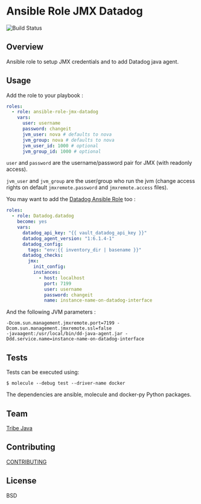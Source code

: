 # Ansible Role JMX Datadog

![Build Status](https://travis-ci.org/peopledoc/ansible-role-jmx-datadog.svg?branch=master)

Overview
--------
Ansible role to setup JMX credentials and to add Datadog java agent.

Usage
-----

Add the role to your playbook :

```yaml
roles:
  - role: ansible-role-jmx-datadog
    vars:
      user: username
      password: changeit
      jvm_user: nova # defaults to nova
      jvm_group: nova # defaults to nova
      jvm_user_id: 1000 # optional
      jvm_group_id: 1000 # optional
```

`user` and `password` are the username/password pair for JMX (with readonly access).

`jvm_user` and `jvm_group` are the user/group who run the jvm
(change access rights on default `jmxremote.password` and `jmxremote.access` files).

You may want to add the [Datadog Ansible Role](https://github.com/DataDog/ansible-datadog) too :

```yaml
roles:
  - role: Datadog.datadog
    become: yes
    vars:
      datadog_api_key: "{{ vault_datadog_api_key }}"
      datadog_agent_version: "1:6.1.4-1"
      datadog_config:
        tags: "env:{{ inventory_dir | basename }}"
      datadog_checks:
        jmx:
          init_config:
          instances:
            - host: localhost
              port: 7199
              user: username
              password: changeit
              name: instance-name-on-datadog-interface
```

And the following JVM parameters :

```
-Dcom.sun.management.jmxremote.port=7199 -Dcom.sun.management.jmxremote.ssl=false
-javaagent:/usr/local/bin/dd-java-agent.jar -Ddd.service.name=instance-name-on-datadog-interface
```

Tests
-----

Tests can be executed using:

`$ molecule --debug test --driver-name docker`

The dependencies are ansible, molecule and docker-py Python packages.

Team
----
[Tribe Java](https://github.com/peopledoc/tribe-java/blob/master/documentation/applications.md)


Contributing
------------
[CONTRIBUTING](https://github.com/peopledoc/tribe-java/blob/master/documentation/contribution.md)


License
-------
BSD
